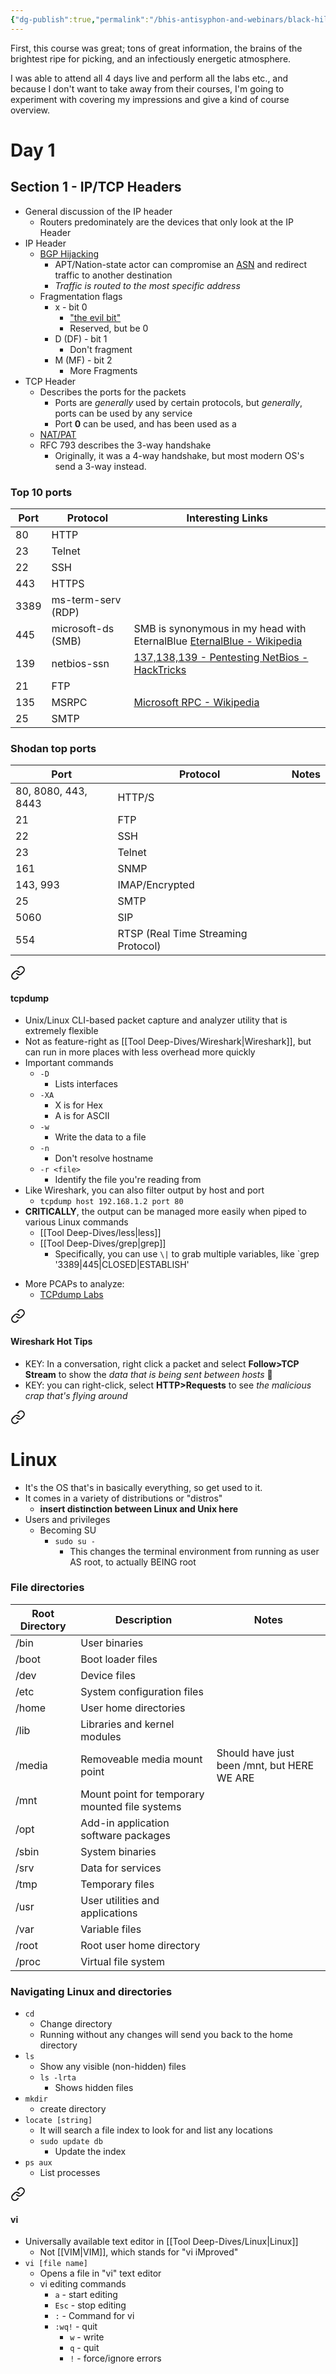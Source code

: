 ```yaml
---
{"dg-publish":true,"permalink":"/bhis-antisyphon-and-webinars/black-hills-soc-core/bhis-socc-notes/"}
---
```


First, this course was great; tons of great information, the brains of the brightest ripe for picking, and an infectiously energetic atmosphere.

I was able to attend all 4 days live and perform all the labs etc., and because I don't want to take away from their courses, I'm going to experiment with covering my impressions and give a kind of course overview.

# Day 1

## Section  1 - IP/TCP Headers
- General discussion of the IP header
	- Routers predominately are the devices that only look at the IP Header
- IP Header
	- [BGP Hijacking](https://www.cloudflare.com/learning/security/glossary/bgp-hijacking/)
		- APT/Nation-state actor can compromise an [ASN](https://www.cloudflare.com/learning/network-layer/what-is-an-autonomous-system/) and redirect traffic to another destination
		- *Traffic is routed to the most specific address*
	- Fragmentation flags
		- x - bit 0
			- ["the evil bit"](https://en.wikipedia.org/wiki/Evil_bit)
			- Reserved, but be 0
		- D (DF) - bit 1
			- Don't fragment
		- M (MF) - bit 2
			- More Fragments
- TCP Header
	- Describes the ports for the packets
		- Ports are *generally* used by certain protocols, but *generally*, ports can be used by any service
		- Port **0** can be used, and has been used as a 
	- [NAT/PAT](https://ccnadefinitions.com/ccna/20-definitions/nat/)
	- RFC 793 describes the 3-way handshake
		- Originally, it was a 4-way handshake, but most modern OS's send a 3-way instead.
### Top 10 ports
| Port | Protocol | Interesting Links |
| ---- | ---- | ---- |
| 80 | HTTP |  |
| 23 | Telnet |  |
| 22 | SSH |  |
| 443 | HTTPS |  |
| 3389 | ms-term-serv (RDP) |  |
| 445 | microsoft-ds (SMB) | SMB is synonymous in my head with EternalBlue [EternalBlue - Wikipedia](https://en.wikipedia.org/wiki/EternalBlue) |
| 139 | netbios-ssn | [137,138,139 - Pentesting NetBios - HackTricks](https://book.hacktricks.xyz/network-services-pentesting/137-138-139-pentesting-netbios) |
| 21 | FTP |  |
| 135 | MSRPC | [Microsoft RPC - Wikipedia](https://en.wikipedia.org/wiki/Microsoft_RPC) |
| 25 | SMTP |  |
### Shodan top ports
| Port | Protocol | Notes |
| ---- | ---- | ---- |
| 80, 8080, 443, 8443 | HTTP/S |  |
| 21 | FTP |  |
| 22 | SSH |  |
| 23 | Telnet |  |
| 161 | SNMP |  |
| 143, 993 | IMAP/Encrypted |  |
| 25 | SMTP |  |
| 5060 | SIP |  |
| 554 | RTSP (Real Time Streaming Protocol) |  |


<div class="transclusion internal-embed is-loaded"><a class="markdown-embed-link" href="/tool-deep-dives/tcpdump/#tcpdump" aria-label="Open link"><svg xmlns="http://www.w3.org/2000/svg" width="24" height="24" viewBox="0 0 24 24" fill="none" stroke="currentColor" stroke-width="2" stroke-linecap="round" stroke-linejoin="round" class="svg-icon lucide-link"><path d="M10 13a5 5 0 0 0 7.54.54l3-3a5 5 0 0 0-7.07-7.07l-1.72 1.71"></path><path d="M14 11a5 5 0 0 0-7.54-.54l-3 3a5 5 0 0 0 7.07 7.07l1.71-1.71"></path></svg></a><div class="markdown-embed">



#### tcpdump
- Unix/Linux CLI-based packet capture and analyzer utility that is extremely flexible
- Not as feature-right as [[Tool Deep-Dives/Wireshark\|Wireshark]], but can run in more places with less overhead more quickly
- Important commands
	- `-D`
		- Lists interfaces
	- `-XA`
		- X is for Hex
		- A is for ASCII
	- `-w`
		- Write the data to a file
	- `-n`
		- Don't resolve hostname
	- `-r <file>`
		- Identify the file you're reading from
- Like Wireshark, you can also filter output by host and port
	- `tcpdump host 192.168.1.2 port 80`
- **CRITICALLY**, the output can be managed more easily when piped to various Linux commands
	- [[Tool Deep-Dives/less\|less]]
	- [[Tool Deep-Dives/grep\|grep]]
		- Specifically, you can use `\|` to grab multiple variables, like `grep '3389\|445\|CLOSED\|ESTABLISH'









</div></div>



<div class="transclusion internal-embed is-loaded"><div class="markdown-embed">



- More PCAPs to analyze:
	- [TCPdump Labs](https://github.com/strandjs/IntroLabs/blob/master/IntroClassFiles/Tools/IntroClass/TCPDump/TCPDump.md)

</div></div>




<div class="transclusion internal-embed is-loaded"><a class="markdown-embed-link" href="/tool-deep-dives/wireshark/#wireshark-hot-tips" aria-label="Open link"><svg xmlns="http://www.w3.org/2000/svg" width="24" height="24" viewBox="0 0 24 24" fill="none" stroke="currentColor" stroke-width="2" stroke-linecap="round" stroke-linejoin="round" class="svg-icon lucide-link"><path d="M10 13a5 5 0 0 0 7.54.54l3-3a5 5 0 0 0-7.07-7.07l-1.72 1.71"></path><path d="M14 11a5 5 0 0 0-7.54-.54l-3 3a5 5 0 0 0 7.07 7.07l1.71-1.71"></path></svg></a><div class="markdown-embed">



#### Wireshark Hot Tips
- KEY: In a conversation, right click a packet and select **Follow>TCP Stream** to show the *data that is being sent between hosts*  🤯
- KEY: you can right-click, select **HTTP>Requests** to see *the malicious crap that's flying around*





</div></div>




<div class="transclusion internal-embed is-loaded"><a class="markdown-embed-link" href="/tool-deep-dives/linux/#linux" aria-label="Open link"><svg xmlns="http://www.w3.org/2000/svg" width="24" height="24" viewBox="0 0 24 24" fill="none" stroke="currentColor" stroke-width="2" stroke-linecap="round" stroke-linejoin="round" class="svg-icon lucide-link"><path d="M10 13a5 5 0 0 0 7.54.54l3-3a5 5 0 0 0-7.07-7.07l-1.72 1.71"></path><path d="M14 11a5 5 0 0 0-7.54-.54l-3 3a5 5 0 0 0 7.07 7.07l1.71-1.71"></path></svg></a><div class="markdown-embed">



# Linux
- It's the OS that's in basically everything, so get used to it.
- It comes in a variety of distributions or "distros"
	- **insert distinction between Linux and Unix here**
- Users and privileges
	- Becoming SU
		- `sudo su -`
			- This changes the terminal environment from running as user AS root, to actually BEING root

### File directories
| Root Directory | Description | Notes |
| ---- | ---- | ---- |
| /bin | User binaries |  |
| /boot | Boot loader files |  |
| /dev | Device files |  |
| /etc | System configuration files |  |
| /home | User home directories |  |
| /lib | Libraries and kernel modules |  |
| /media | Removeable media mount point | Should have just been /mnt, but HERE WE ARE |
| /mnt | Mount point for temporary mounted file systems |  |
| /opt | Add-in application software packages |  |
| /sbin | System binaries |  |
| /srv | Data for services |  |
| /tmp | Temporary files |  |
| /usr | User utilities and applications |  |
| /var | Variable files |  |
| /root | Root user home directory |  |
| /proc | Virtual file system |  |

### Navigating Linux and directories
- `cd`
	- Change directory
	- Running without any changes will send you back to the home directory
- `ls`
	- Show any visible (non-hidden) files
	- `ls -lrta`
		- Shows hidden files
- `mkdir`
	- create directory
- `locate [string]`
	- It will search a file index to look for and list any locations
	- `sudo update db`
		- Update the index
- `ps aux`
	- List processes


<div class="transclusion internal-embed is-loaded"><a class="markdown-embed-link" href="/tool-deep-dives/vi/#vi" aria-label="Open link"><svg xmlns="http://www.w3.org/2000/svg" width="24" height="24" viewBox="0 0 24 24" fill="none" stroke="currentColor" stroke-width="2" stroke-linecap="round" stroke-linejoin="round" class="svg-icon lucide-link"><path d="M10 13a5 5 0 0 0 7.54.54l3-3a5 5 0 0 0-7.07-7.07l-1.72 1.71"></path><path d="M14 11a5 5 0 0 0-7.54-.54l-3 3a5 5 0 0 0 7.07 7.07l1.71-1.71"></path></svg></a><div class="markdown-embed">



#### vi
- Universally available text editor in [[Tool Deep-Dives/Linux\|Linux]]
	- Not [[VIM\|VIM]], which stands for "vi iMproved"
- `vi [file name]`
	- Opens a file in "vi" text editor
	- vi editing commands
	    - `a` - start editing
	    - `Esc` - stop editing
	    - `:` - Command for vi
	    - `:wq!` - quit
	        - `w` - write
	        - `q` - quit
	        - `!` - force/ignore errors







</div></div>









</div></div>

